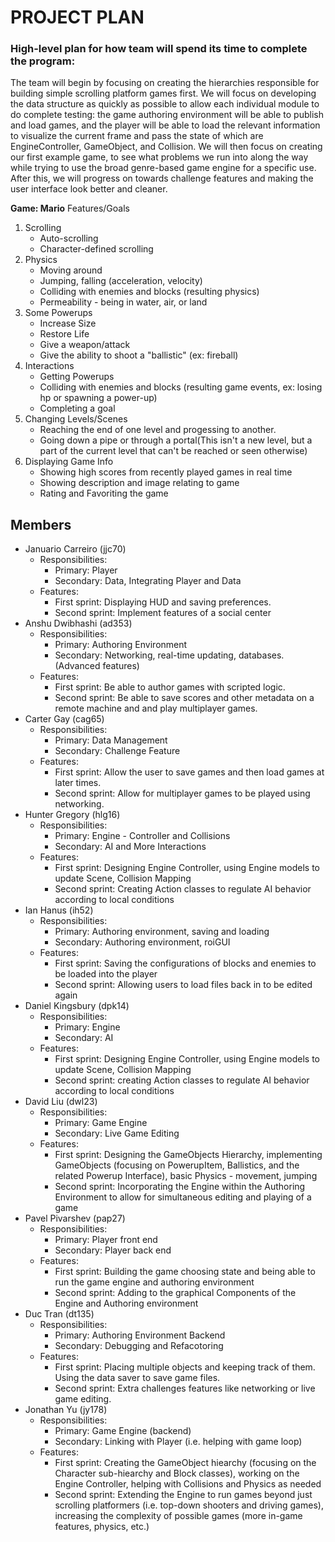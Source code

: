 PROJECT PLAN
===

### High-level plan for how team will spend its time to complete the program:
The team will begin by focusing on creating the hierarchies responsible for building simple scrolling platform games first. We will focus on developing the data structure as quickly as possible to allow each individual module to do complete testing: the game authoring environment will be able to publish and load games, and the player will be able to load the relevant information to visualize the current frame and pass the state of which are EngineController, GameObject, and Collision. We will then focus on creating our first example game, to see what problems we run into along the way while trying to use the broad genre-based game engine for a specific use. After this, we will progress on towards challenge features and making the user interface look better and cleaner.

**Game: Mario**
Features/Goals
1. Scrolling
    * Auto-scrolling
    * Character-defined scrolling
2. Physics
    * Moving around
    * Jumping, falling (acceleration, velocity)
    * Colliding with enemies and blocks (resulting physics)
    * Permeability - being in water, air, or land
3. Some Powerups
    * Increase Size
    * Restore Life
    * Give a weapon/attack
    * Give the ability to shoot a "ballistic" (ex: fireball)
4. Interactions
    * Getting Powerups
    * Colliding with enemies and blocks (resulting game events, ex: losing hp or spawning a power-up)
    * Completing a goal
5. Changing Levels/Scenes
    * Reaching the end of one level and progessing to another.
    * Going down a pipe or through a portal(This isn't a new level, but a part of the current level that can't be reached or seen otherwise)
6. Displaying Game Info
    * Showing high scores from recently played games in real time
    * Showing description and image relating to game
    * Rating and Favoriting the game

## Members
* Januario Carreiro (jjc70)
    * Responsibilities:
        * Primary: Player
        * Secondary: Data, Integrating Player and Data
    * Features:
        * First sprint: Displaying HUD and saving preferences. 
        * Second sprint: Implement features of a social center
* Anshu Dwibhashi (ad353)
    * Responsibilities:
        * Primary: Authoring Environment
        * Secondary: Networking, real-time updating, databases. (Advanced features)
    * Features:
        * First sprint: Be able to author games with scripted logic.
        * Second sprint: Be able to save scores and other metadata on a remote machine and and play multiplayer games.
* Carter Gay (cag65)
    * Responsibilities:
        * Primary: Data Management
        * Secondary: Challenge Feature
    * Features:
        * First sprint: Allow the user to save games and then load games at later times.
        * Second sprint: Allow for multiplayer games to be played using networking.
* Hunter Gregory (hlg16)
    * Responsibilities:
        * Primary: Engine - Controller and Collisions 
        * Secondary: AI and More Interactions
    * Features:
        * First sprint: Designing Engine Controller, using Engine models to update Scene, Collision Mapping
        * Second sprint: Creating Action classes to regulate AI behavior according to local conditions
* Ian Hanus (ih52)
    * Responsibilities:
        * Primary: Authoring environment, saving and loading
        * Secondary: Authoring environment, roiGUI
    * Features:
        * First sprint: Saving the configurations of blocks and enemies to be loaded into the player
        * Second sprint: Allowing users to load files back in to be edited again
* Daniel Kingsbury (dpk14)
    * Responsibilities:
        * Primary: Engine 
        * Secondary: AI
    * Features:
        * First sprint: Designing Engine Controller, using Engine models to update Scene, Collision Mapping
        * Second sprint: creating Action classes to regulate AI behavior according to local conditions
* David Liu (dwl23)
    * Responsibilities:
        * Primary: Game Engine
        * Secondary: Live Game Editing
    * Features:
        * First sprint: Designing the GameObjects Hierarchy, implementing GameObjects (focusing on PowerupItem, Ballistics, and the related Powerup Interface), basic Physics - movement, jumping
        * Second sprint: Incorporating the Engine within the Authoring Environment to allow for simultaneous editing and playing of a game
* Pavel Pivarshev (pap27)
    * Responsibilities:
        * Primary: Player front end
        * Secondary: Player back end
    * Features:
        * First sprint: Building the game choosing state and being able to run the game engine and authoring environment
        * Second sprint: Adding to the graphical Components of the Engine and Authoring environment
* Duc Tran (dt135)
    * Responsibilities:
        * Primary: Authoring Environment Backend
        * Secondary: Debugging and Refacotoring
    * Features:
        * First sprint: Placing multiple objects and keeping track of them. Using the data saver to save game files.
        * Second sprint: Extra challenges features like networking or live game editing.
* Jonathan Yu (jy178)
    * Responsibilities:
        * Primary: Game Engine (backend)
        * Secondary: Linking with Player (i.e. helping with game loop)
    * Features:
        * First sprint: Creating the GameObject hiearchy (focusing on the Character sub-hiearchy and Block classes), working on the Engine Controller, helping with Collisions and Physics as needed
        * Second sprint: Extending the Engine to run games beyond just scrolling platformers (i.e. top-down shooters and driving games), increasing the complexity of possible games (more in-game features, physics, etc.)